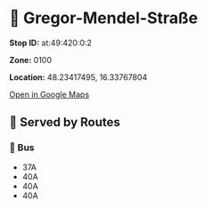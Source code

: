 # 🚉 Gregor-Mendel-Straße


**Stop ID:** at:49:420:0:2

**Zone:** 0100

**Location:** 48.23417495, 16.33767804

[Open in Google Maps](https://www.google.com/maps?q=48.23417495,16.33767804)

## 🚆 Served by Routes

### 🚌 Bus
- 37A
- 40A
- 40A
- 40A